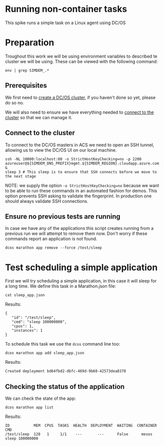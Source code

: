 # Running non-container tasks

This spike runs a simple task on a Linux agent using DC/OS

# Preparation

Troughout this work we will be using environment variables to
described te cluster we will be using. These can be viewed with the
following command:

```
env | grep SIMDEM_.*
```

## Prerequisites

We first need to [create a DC/OS cluster](https://raw.githubusercontent.com/Azure/acs-demos/master/dcos/create_cluster/script.md), if you haven't done so yet, please do so no.

We will also need to ensure we have everything needed to [connect to the cluster](https://github.com/Azure/acs-demos/blob/master/dcos/create_cluster/script.md) so that we can manage it.

## Connect to the cluster

To connect to the DC/OS masters in ACS we need to open an SSH tunnel,
allowing us to view the DC/OS UI on our local machine.

```
ssh -NL 10000:localhost:80 -o StrictHostKeyChecking=no -p 2200 azureuser@${SIMDEM_DNS_PREFIX}mgmt.${SIMDEM_REGION}.cloudapp.azure.com &
sleep 3 # This sleep is to ensure that SSH connects before we move to the next stage
```

NOTE: we supply the option `-o StrictHostKeyChecking=no` because we
want to be able to run these commands in an automated fashion for
demos. This option prevents SSH asking to validate the fingerprint. In
production one should always validate SSH connections.

## Ensure no previous tests are running

In case we have any of the applications this script creates running
from a previous run we will attempt to remove them now. Don't worry if
these commands report an application is not found.

```
dcos marathon app remove --force /test/sleep
```

# Test scheduling a simple application

First we will try scheduling a simple application, in this case it
will sleep for a long time. We define this task in a Marathon.json
file:

```
cat sleep_app.json
```

Results:

```
{
   "id": "/test/sleep",
   "cmd": "sleep 100000000",
   "cpus": 1,
   "instances": 1
}
```

To schedule this task we use the `dcos` command line too:

```
dcos marathon app add sleep_app.json
```

Results:

```expected_similarity=0.3
Created deployment bd64fbd2-dbfc-469d-9b68-42573dea8378
```

## Checking the status of the application

We can check the state of the app:

```
dcos marathon app list
```

Results:

```
ID           MEM  CPUS  TASKS  HEALTH  DEPLOYMENT  WAITING  CONTAINER  CMD
/test/sleep  128   1     1/1    ---       ---      False      mesos    sleep 100000000
```




